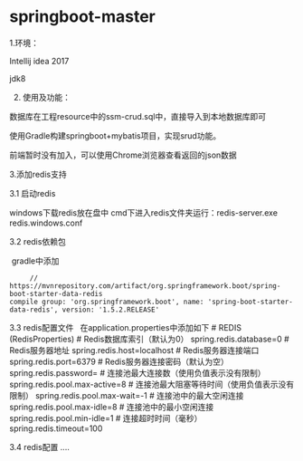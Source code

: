 # springboot-master

1.环境：

Intellij idea 2017

jdk8

2. 使用及功能：

  数据库在工程resource中的ssm-crud.sql中，直接导入到本地数据库即可

  使用Gradle构建springboot+mybatis项目，实现srud功能。

  前端暂时没有加入，可以使用Chrome浏览器查看返回的json数据

3.添加redis支持
  
  3.1 启动redis
  
  windows下载redis放在盘中  cmd下进入redis文件夹运行：redis-server.exe redis.windows.conf
  
  3.2 redis依赖包
  
  gradle中添加
  
         // https://mvnrepository.com/artifact/org.springframework.boot/spring-boot-starter-data-redis
    compile group: 'org.springframework.boot', name: 'spring-boot-starter-data-redis', version: '1.5.2.RELEASE'

    
  3.3 redis配置文件
  
 在application.properties中添加如下
    # REDIS (RedisProperties)
    # Redis数据库索引（默认为0）
    spring.redis.database=0
    # Redis服务器地址
    spring.redis.host=localhost
    # Redis服务器连接端口
    spring.redis.port=6379
    # Redis服务器连接密码（默认为空）
    spring.redis.password=
    # 连接池最大连接数（使用负值表示没有限制）
    spring.redis.pool.max-active=8
    # 连接池最大阻塞等待时间（使用负值表示没有限制）
    spring.redis.pool.max-wait=-1
    # 连接池中的最大空闲连接
    spring.redis.pool.max-idle=8
    # 连接池中的最小空闲连接
    spring.redis.pool.min-idle=1
    # 连接超时时间（毫秒）
    spring.redis.timeout=100
    
 3.4 redis配置
 ....
 
 
 
 


